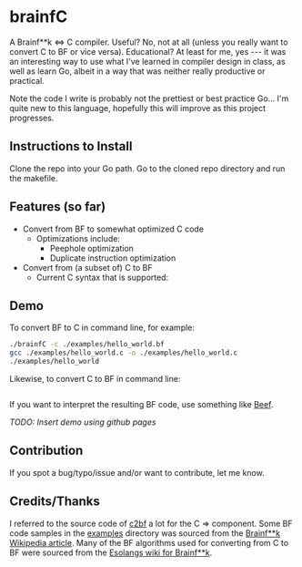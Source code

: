 # brainfC
A Brainf\*\*k &lt;=&gt; C compiler.  Useful?  No, not at all (unless you really want to convert C to BF or vice versa).  Educational?  At least for me, yes --- it was an interesting way to use what I've learned in compiler design in class, as well as learn Go, albeit in a way that was neither really productive or practical.

Note the code I write is probably not the prettiest or best practice Go... I'm quite new to this language, hopefully this will improve as this project progresses.

## Instructions to Install
Clone the repo into your Go path.  Go to the cloned repo directory and run the makefile.

## Features (so far)
* Convert from BF to somewhat optimized C code
	* Optimizations include:
		* Peephole optimization
		* Duplicate instruction optimization
* Convert from (a subset of) C to BF
	* Current C syntax that is supported:

## Demo
To convert BF to C in command line, for example:
```bash
./brainfC -c ./examples/hello_world.bf
gcc ./examples/hello_world.c -o ./examples/hello_world.c
./examples/hello_world
```

Likewise, to convert C to BF in command line:
```bash
```
If you want to interpret the resulting BF code, use something like [Beef](https://kiyuko.org/software/beef).

*TODO: Insert demo using github pages*

## Contribution
If you spot a bug/typo/issue and/or want to contribute, let me know.

## Credits/Thanks
I referred to the source code of [c2bf](https://github.com/arthaud/c2bf) a lot for the C =&gt; component.  Some BF code samples in the [examples](./examples) directory was sourced from the [Brainf\*\*k Wikipedia article](https://en.wikipedia.org/wiki/Brainfuck).  Many of the BF algorithms used for converting from C to BF were sourced from the [Esolangs wiki for Brainf\*\*k](https://esolangs.org/wiki/Brainfuck_algorithms).